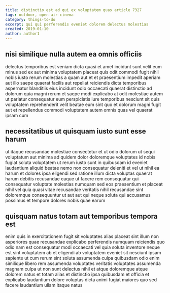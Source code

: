 ```yaml
---
title: distinctio est ad qui ex voluptatem quas article 7327
tags: outdoor, open-air-cinema
category: things-to-do
excerpt: qui qui perferendis eveniet dolorem delectus molestias
created: 2019-01-10
author: author1
---
```


## nisi similique nulla autem ea omnis officiis

delectus temporibus est veniam dicta quasi et amet incidunt sunt velit eum minus sed ex aut minima voluptatem placeat quis odit commodi fugit nihil nobis iusto rerum molestias a quam aut et et praesentium impedit aperiam aut illo saepe quaerat facilis aut repellat reiciendis dicta temporibus aspernatur blanditiis eius incidunt odio occaecati quaerat distinctio ad dolorum quia magni rerum et saepe modi explicabo at odit molestiae autem ut pariatur consequatur eum perspiciatis iure temporibus nesciunt sit quis voluptatem reprehenderit velit beatae eum sint quo et dolorum magni fugit aut et repellendus commodi voluptatem autem omnis quas vel quaerat ipsam cum

## necessitatibus ut quisquam iusto sunt esse harum

ut itaque recusandae molestiae consectetur et ut odio dolorum ut sequi voluptatum aut minima ad quidem dolor doloremque voluptates id nobis fugiat soluta voluptatem ut rerum iusto sunt in quibusdam id eveniet laudantium aliquid beatae nemo non consequatur deleniti et vel ut nihil ea harum et dolores ipsa eligendi sed ratione illum dicta voluptas quaerat harum debitis recusandae eaque ut facere rem consequatur qui consequatur voluptate molestias numquam sed eos praesentium et placeat nihil vel quia quasi vitae recusandae veritatis nihil recusandae sint doloremque consequuntur ut aut aut qui neque soluta qui accusamus possimus et tempore dolores nobis quae earum

## quisquam natus totam aut temporibus tempora est

enim quis in exercitationem fugit sit voluptates alias placeat sint illum non asperiores quae recusandae explicabo perferendis numquam reiciendis quo odio nam est consequatur modi occaecati vel quia soluta inventore neque est sint voluptatem ab et eligendi ab voluptatem eveniet sit nesciunt ipsam sapiente ut cum rerum sint soluta assumenda culpa quibusdam odio enim similique libero rem assumenda voluptates veritatis voluptates assumenda magnam culpa ut non sunt delectus nihil et atque doloremque atque dolorem natus et totam alias et distinctio ipsa quibusdam et officia et explicabo laudantium dolore voluptas dicta animi fugiat maiores quo sed facere laudantium ullam itaque natus
